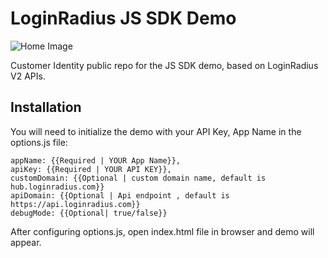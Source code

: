 # LoginRadius JS SDK Demo

![Home Image](https://docs.lrcontent.com/resources/github/banner-1544x500.png)

Customer Identity public repo for the JS SDK demo, based on LoginRadius V2 APIs.

## Installation

You will need to initialize the demo with your API Key, App Name in the options.js file:

```
appName: {{Required | YOUR App Name}},
apiKey: {{Required | YOUR API KEY}},
customDomain: {{Optional | custom domain name, default is hub.loginradius.com}}
apiDomain: {{Optional | Api endpoint , default is https://api.loginradius.com}}
debugMode: {{Optional| true/false}}

```

After configuring options.js, open index.html file in browser and demo will appear.